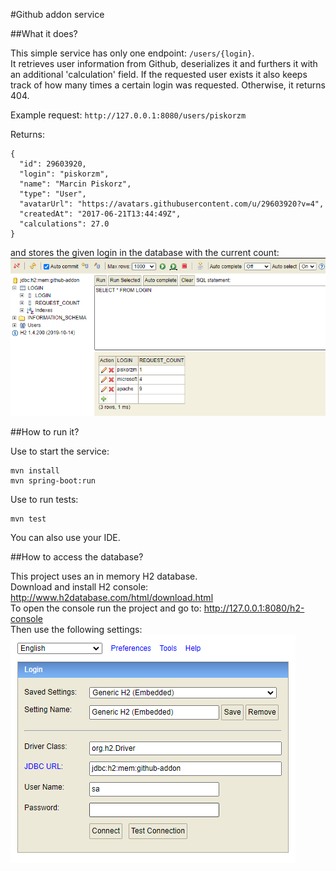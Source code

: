 #Github addon service

##What it does?

This simple service has only one endpoint: ```/users/{login}```.\
It retrieves user information from Github, deserializes it and furthers it with an additional 'calculation' field.
If the requested user exists it also keeps track of how many times a certain login was requested. Otherwise, it returns 404.

Example request: ```http://127.0.0.1:8080/users/piskorzm ```

Returns:
```
{
  "id": 29603920,
  "login": "piskorzm",
  "name": "Marcin Piskorz",
  "type": "User",
  "avatarUrl": "https://avatars.githubusercontent.com/u/29603920?v=4",
  "createdAt": "2017-06-21T13:44:49Z",
  "calculations": 27.0
}
```

and stores the given login in the database with the current count:
![h2-db](screenshots/h2-db.png)

##How to run it?

Use to start the service:
```
mvn install
mvn spring-boot:run
```

Use to run tests:
```
mvn test
```

You can also use your IDE.

##How to access the database?

This project uses an in memory H2 database.\
Download and install H2 console: http://www.h2database.com/html/download.html \
To open the console run the project and go to: http://127.0.0.1:8080/h2-console \
Then use the following settings: \
![h2-console](screenshots/h2-console.png)

